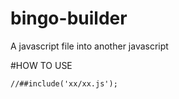# bingo-builder
A javascript file into another javascript

#HOW TO USE
```
//##include('xx/xx.js');
```
